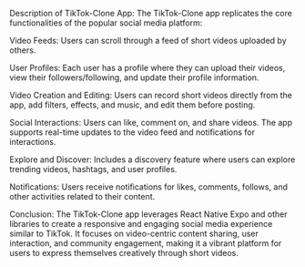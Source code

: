 Description of TikTok-Clone App:
The TikTok-Clone app replicates the core functionalities of the popular social media platform:

Video Feeds: Users can scroll through a feed of short videos uploaded by others.

User Profiles: Each user has a profile where they can upload their videos, view their followers/following, and update their profile information.

Video Creation and Editing: Users can record short videos directly from the app, add filters, effects, and music, and edit them before posting.

Social Interactions: Users can like, comment on, and share videos. The app supports real-time updates to the video feed and notifications for interactions.

Explore and Discover: Includes a discovery feature where users can explore trending videos, hashtags, and user profiles.

Notifications: Users receive notifications for likes, comments, follows, and other activities related to their content.

Conclusion:
The TikTok-Clone app leverages React Native Expo and other libraries to create a responsive and engaging social media experience similar to TikTok. It focuses on video-centric content sharing, user interaction, and community engagement, making it a vibrant platform for users to express themselves creatively through short videos.
